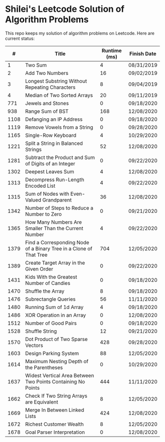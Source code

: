 # Shilei's Leetcode Solution of Algorithm Problems
This repo keeps my solution of algorithm problems on Leetcode. Here are current
status:

|#|Title|Runtime (ms)|Finish Date|
|-|-----|------------|-----------|
|1|Two Sum|4|08/31/2019|
|2|Add Two Numbers|16|09/02/2019|
|3|Longest Substring Without Repeating Characters|8|09/04/2019|
|4|Median of Two Sorted Arrays|20|09/11/2019|
|771|Jewels and Stones|0|09/18/2020|
|938|Range Sum of BST|168|12/08/2020|
|1108|Defanging an IP Address|0|09/18/2020|
|1119|Remove Vowels from a String|0|09/28/2020|
|1165|Single-Row Keyboard|4|10/29/2020|
|1221|Split a String in Balanced Strings|52|12/08/2020|
|1281|Subtract the Product and Sum of Digits of an Integer|0|09/22/2020|
|1302|Deepest Leaves Sum|4|12/08/2020|
|1313|Decompress Run-Length Encoded List|4|09/22/2020|
|1315|Sum of Nodes with Even-Valued Grandparent|36|12/08/2020|
|1342|Number of Steps to Reduce a Number to Zero|0|09/21/2020|
|1365|How Many Numbers Are Smaller Than the Current Number|4|09/22/2020|
|1379|Find a Corresponding Node of a Binary Tree in a Clone of That Tree|704|12/05/2020|
|1389|Create Target Array in the Given Order|0|09/22/2020|
|1431|Kids With the Greatest Number of Candies|0|09/18/2020|
|1470|Shuffle the Array|8|09/18/2020|
|1476|Subrectangle Queries|56|11/11/2020|
|1480|Running Sum of 1d Array|4|09/18/2020|
|1486|XOR Operation in an Array|0|12/08/2020|
|1512|Number of Good Pairs|0|09/18/2020|
|1528|Shuffle String|12|09/21/2020|
|1570|Dot Product of Two Sparse Vectors|428|09/28/2020|
|1603|Design Parking System|88|12/05/2020|
|1614|Maximum Nesting Depth of the Parentheses|0|10/29/2020|
|1637|Widest Vertical Area Between Two Points Containing No Points|444|11/11/2020|
|1662|Check If Two String Arrays are Equivalent|8|12/05/2020|
|1669|Merge In Between Linked Lists|424|12/08/2020|
|1672|Richest Customer Wealth|8|12/05/2020|
|1678|Goal Parser Interpretation|0|12/08/2020|
